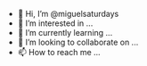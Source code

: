 - 👋 Hi, I’m @miguelsaturdays
- 👀 I’m interested in ...
- 🌱 I’m currently learning ...
- 💞️ I’m looking to collaborate on ...
- 📫 How to reach me ...

<!---
miguelsaturdays/miguelsaturdays is a ✨ special ✨ repository because its `README.md` (this file) appears on your GitHub profile.
You can click the Preview link to take a look at your changes.
--->
